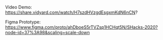 Video Demo: https://share.vidyard.com/watch/H7szdHVzgdEsgxmKdN6nCN?

Figma Prototype: https://www.figma.com/proto/ahDboeS5rTVZsp1HCHqt5N/SHacks-2020?node-id=37%3A98&scaling=scale-down
